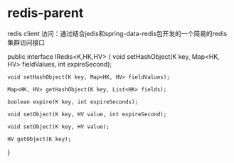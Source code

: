 # redis-parent
redis client 访问：通过结合jedis和spring-data-redis包开发的一个简易的redis 集群访问接口

public interface IRedis<K,HK,HV> {
    void setHashObject(K key, Map<HK, HV> fieldValues, int expireSecond);

    void setHashObject(K key, Map<HK, HV> fieldValues);

    Map<HK, HV> getHashObject(K key, List<HK> fields);

    boolean expire(K key, int expireSeconds);

    void setObject(K key, HV value, int expireSecond);

    void setObject(K key, HV value);

    HV getObject(K key);
}
